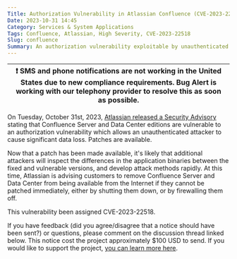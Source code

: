 ```yaml
---
Title: Authorization Vulnerability in Atlassian Confluence (CVE-2023-22518)
Date: 2023-10-31 14:45
Category: Services & System Applications
Tags: Confluence, Atlassian, High Severity, CVE-2023-22518
Slug: confluence
Summary: An authorization vulnerability exploitable by unauthenticated users has been discovered in Atlassian Confluence, and has been assigned a bug alert severity of 'very high'. Exploitation of the vulnerability can cause substanial data loss. Atlassian recommends removing installations from the Internet immediately if they cannot be patched.
---
```


| :exclamation:  SMS and phone notifications are not working in the United States due to new compliance requirements. Bug Alert is working with our telephony provider to resolve this as soon as possible.   |
|-------------------------------------------------------------------------------------------------------------------------------------------------------------------------------------------------------------|

On Tuesday, October 31st, 2023, [Atlassian released a Security Advisory](https://confluence.atlassian.com/security/cve-2023-22518-improper-authorization-vulnerability-in-confluence-data-center-and-confluence-server-1311473907.html) stating that Confluence Server and Data Center editions are vulnerable to an authorization vulnerability which allows an unauthenticated attacker to cause significant data loss. Patches are available.

Now that a patch has been made available, it's likely that additional attackers will inspect the differences in the application binaries between the fixed and vulnerable versions, and develop attack methods rapidly. At this time, Atlassian is advising customers to remove Confluence Server and Data Center from being available from the Internet if they cannot be patched immediately, either by shutting them down, or by firewalling them off.

This vulnerability been assigned CVE-2023-22518.

If you have feedback (did you agree/disagree that a notice should have been sent?) or questions, please comment on the discussion thread linked below. This notice cost the project approximately $100 USD to send. If you would like to support the project, [you can learn more here](https://bugalert.org/content/pages/financial-support.html).
